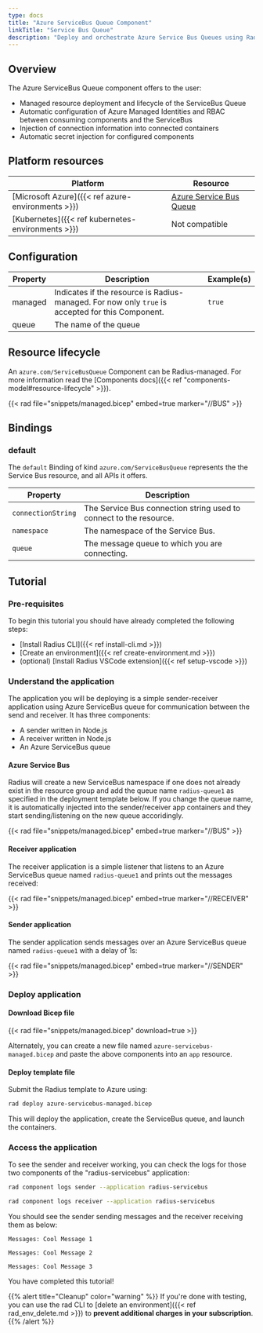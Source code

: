 ```yaml
---
type: docs
title: "Azure ServiceBus Queue Component"
linkTitle: "Service Bus Queue"
description: "Deploy and orchestrate Azure Service Bus Queues using Radius"
---
```


## Overview

The Azure ServiceBus Queue component offers to the user:

- Managed resource deployment and lifecycle of the ServiceBus Queue
- Automatic configuration of Azure Managed Identities and RBAC between consuming components and the ServiceBus
- Injection of connection information into connected containers
- Automatic secret injection for configured components

## Platform resources

| Platform | Resource |
|----------|----------|
| [Microsoft Azure]({{< ref azure-environments >}}) | [Azure Service Bus Queue](https://docs.microsoft.com/en-us/azure/service-bus-messaging/service-bus-messaging-overview)
| [Kubernetes]({{< ref kubernetes-environments >}}) | Not compatible

## Configuration

| Property | Description | Example(s) |
|----------|-------------|---------|
| managed | Indicates if the resource is Radius-managed. For now only `true` is accepted for this Component. | `true`
| queue | The name of the queue

## Resource lifecycle

An `azure.com/ServiceBusQueue` Component can be Radius-managed. For more information read the [Components docs]({{< ref "components-model#resource-lifecycle" >}}).

{{< rad file="snippets/managed.bicep" embed=true marker="//BUS" >}}

## Bindings

### default

The `default` Binding of kind `azure.com/ServiceBusQueue` represents the the Service Bus resource, and all APIs it offers.

| Property | Description |
|----------|-------------|
| `connectionString` | The Service Bus connection string used to connect to the resource.
| `namespace` | The namespace of the Service Bus.
| `queue` | The message queue to which you are connecting.

## Tutorial

### Pre-requisites

To begin this tutorial you should have already completed the following steps:

- [Install Radius CLI]({{< ref install-cli.md >}})
- [Create an environment]({{< ref create-environment.md >}})
- (optional) [Install Radius VSCode extension]({{< ref setup-vscode >}})

### Understand the application

The application you will be deploying is a simple sender-receiver application using Azure ServiceBus queue for communication between the send and receiver. It has three components:

- A sender written in Node.js
- A receiver written in Node.js
- An Azure ServiceBus queue

#### Azure Service Bus

Radius will create a new ServiceBus namespace if one does not already exist in the resource group and add the queue name `radius-queue1` as specified in the deployment template below. If you change the queue name, it is automatically injected into the sender/receiver app containers and they start sending/listening on the new queue accoridingly.

{{< rad file="snippets/managed.bicep" embed=true marker="//BUS" >}}

#### Receiver application

The receiver application is a simple listener that listens to an Azure ServiceBus queue named `radius-queue1` and prints out the messages received:

{{< rad file="snippets/managed.bicep" embed=true marker="//RECEIVER" >}}

#### Sender application

The sender application sends messages over an Azure ServiceBus queue named `radius-queue1` with a delay of 1s:

{{< rad file="snippets/managed.bicep" embed=true marker="//SENDER" >}}

### Deploy application

#### Download Bicep file

{{< rad file="snippets/managed.bicep" download=true >}}

Alternately, you can create a new file named `azure-servicebus-managed.bicep` and paste the above components into an `app` resource.

#### Deploy template file

Submit the Radius template to Azure using:

```sh
rad deploy azure-servicebus-managed.bicep
```

This will deploy the application, create the ServiceBus queue, and launch the containers.

### Access the application

To see the sender and receiver working, you can check the logs for those two components of the "radius-servicebus" application:

```sh
rad component logs sender --application radius-servicebus
```

```sh
rad component logs receiver --application radius-servicebus
```

You should see the sender sending messages and the receiver receiving them as below:

```
Messages: Cool Message 1

Messages: Cool Message 2

Messages: Cool Message 3
```

You have completed this tutorial!

{{% alert title="Cleanup" color="warning" %}}
If you're done with testing, you can use the rad CLI to [delete an environment]({{< ref rad_env_delete.md >}}) to **prevent additional charges in your subscription**.
{{% /alert %}}
